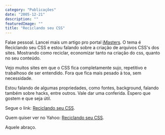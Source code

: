 ```yaml
---
category: "Publicações"
date: "2005-12-21"
description: ""
featuredImage: ""
title: "Reciclando seu CSS"
---
```


Falae pessoal. Lancei mais um artigo pro portal [iMasters](http://www.imasters.com.br "Visitar Portal iMasters [Este link abre em uma nova janela]"). O tema é Reciclando seu CSS e estou falando sobre a criação de arquivos CSS's dos sites. Mostrando como reciclar, economizar tanto na criação do css, quanto no seu conteúdo.

Vejo muitos sites em que o CSS fica completamente sujo, repetitivo e trabalhoso de ser entendido. Fora que fica mais pesado à toa, sem necessidade.

Estou falando de algumas propriedades, como fontes, background, falando também sobre hacks, entre outros. Vale dar uma conferida. Espero que gostem e que seja útil.

Segue o link: [Reciclando seu CSS](http://www.imasters.com.br/artigo.php?cn=3780&cc=280 "Ver artigo no iMasters [Este link abre em uma nova janela]").

Quem quiser ver no Yahoo: [Reciclando seu CSS](http://br.technology.yahoo.com/051221/55/10f8j.html "Ver artigo no Yahoo [Este link abre em uma nova janela]").

Aquele abraço.
